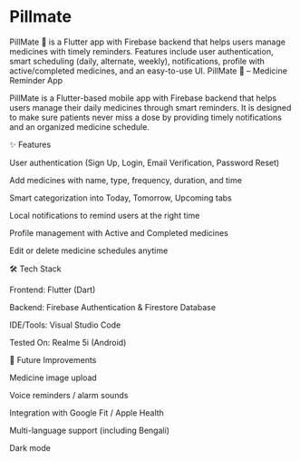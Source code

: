# Pillmate
PillMate 💊 is a Flutter app with Firebase backend that helps users manage medicines with timely reminders. Features include user authentication, smart scheduling (daily, alternate, weekly), notifications, profile with active/completed medicines, and an easy-to-use UI.
PillMate 💊 – Medicine Reminder App

PillMate is a Flutter-based mobile app with Firebase backend that helps users manage their daily medicines through smart reminders.
It is designed to make sure patients never miss a dose by providing timely notifications and an organized medicine schedule.

✨ Features

User authentication (Sign Up, Login, Email Verification, Password Reset)

Add medicines with name, type, frequency, duration, and time

Smart categorization into Today, Tomorrow, Upcoming tabs

Local notifications to remind users at the right time

Profile management with Active and Completed medicines

Edit or delete medicine schedules anytime

🛠️ Tech Stack

Frontend: Flutter (Dart)

Backend: Firebase Authentication & Firestore Database

IDE/Tools: Visual Studio Code

Tested On: Realme 5i (Android)

🚀 Future Improvements

Medicine image upload

Voice reminders / alarm sounds

Integration with Google Fit / Apple Health

Multi-language support (including Bengali)

Dark mode

